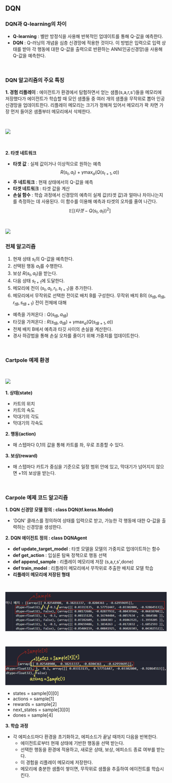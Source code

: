 ## **DQN**

### **DQN과 Q-learning의 차이**
- **Q-learning** : 벨만 방정식을 사용해 반복적인 업데이트를 통해 Q-값을 예측한다.
- **DQN** : Q-러닝의 개념을 심층 신경망에 적용한 것이다. 이 방법은 입력으로 입력 상태를 받아 각 행동에 대한 Q-값을 출력으로 반환하는 ANN(인공신경망)을 사용해 Q-값을 예측한다.
  
<br>

### **DQN 알고리즘의 주요 특징**
**1. 경험 리플레이** : 에이전트가 환경에서 탐험하면서 얻는 샘플(s,a,r,s')들을 메모리에 저장했다가 에이전트가 학습할 때 모인 샘플들 중 여러 개의 샘플을 무작위로 뽑아 인공신경망을 업데이트한다. 리플레이 메모리는 크기가 정해져 있어서 메모리가 꽉 차면 가장 먼저 들어온 샘플부터 메모리에서 삭제한다.

<br>

![](https://tave-6th-rlstudy.github.io/assets/img/RL_Study6/dqn.png)

<br>

**2. 타겟 네트워크** 
- **타겟 값** : 실제 값이거나 이상적으로 원하는 예측
$$R(s_t,a_t)+\gamma \max_{a} (Q(s_{t+1}, a))$$
- **주 네트워크** : 현재 상태에서의 Q-값을 예측
- **타겟 네트워크** : 타겟 값을 계산
- **손실 함수** : 학습 과정에서 신경망의 예측이 실제 값(타겟 값)과 얼마나 차이나는지를 측정하는 데 사용된다. 이 함수를 이용해 예측과 타겟의 오차를 줄여 나간다.
$$\mathbb{E}[(타겟-Q(s_t,a_t))^2]$$

<br>

![](https://img1.daumcdn.net/thumb/R800x0/?scode=mtistory2&fname=https%3A%2F%2Fblog.kakaocdn.net%2Fdn%2Fcw2t8w%2FbtrDU3Srd1K%2FDs7UlI3vY9qEhYqNtXSqi0%2Fimg.jpg)

### **전체 알고리즘**
1. 현재 상태 $s_t$의 Q-값을 예측한다.
2. 선택된 행동 $a_t$를 수행한다.
3. 보상 $R(s_t,a_t)$을 받는다.
4. 다음 상태 $s_{t+1}$에 도달한다.
5. 메모리에 전이 $(s_t,a_t,r_t,s_{t+1})$을 추가한다.
6. 메모리에서 무작위로 선택한 전이로 배치 B를 구성한다. 무작위 배치 B의 $(s_{tB},a_{tB},r_{tB},s_{tB+1})$ 전이 전체에 대해
- 예측을 가져온다 : $Q(s_{tB},a_{tB})$
- 타깃을 가져온다 : $R(s_{tB},a_{tB})+\gamma \max_{a} (Q(s_{tB+1}, a))$
- 전체 배치 B에서 예측과 타깃 사이의 손실을 계산한다.
- 경사 하강법을 통해 손실 오차를 줄이기 위해 가중치를 업데이트한다.

<br>

### **Cartpole 예제 환경**

<br>

![](https://inspaceai.github.io/images/lhh/cartpole_rl_compare/cartpole.gif)

**1. 상태(state)**
- 카트의 위치
- 카트의 속도
- 막대기의 각도
- 막대기의 각속도

**2. 행동(action)**
- 매 스텝마다 0,1의 값을 통해 카트를 좌, 우로 조종할 수 있다.

**3. 보상(reward)**
- 매 스텝마다 카트가 중심을 기준으로 일정 범위 안에 있고, 막대기가 넘어지지 않으면 +1의 보상을 받는다.

<br>

### **Carpole 예제 코드 알고리즘**
**1. DQN 신경망 모델 정의 : class DQN(tf.keras.Model)**
- 'DQN' 클래스를 정의하여 상태를 입력으로 받고, 가능한 각 행동에 대한 Q-값을 출력하는 신경망을 생성한다.

**2. DQN 에이전트 정의 : class DQNAgent**
- **def update_target_model** : 타겟 모델을 모델의 가중치로 업데이트하는 함수 
- **def get_action** : 입실론 탐욕 정책으로 행동 선택
- **def append_sample** : 리플레이 메모리에 저장 (s,a,r,s',done)
- **def train_model** : 리플레이 메모리에서 무작위로 추출한 배치로 모델 학습
- **리플레이 메모리에 저장된 형태**
  
<br>

![](sample.jpg)

<br>

![](sample_element.jpg)


- states = sample[0][0]
- actions = sample[1]
- rewards = sample[2]
- next_states = sample[3][0]
- dones = sample[4]

**3. 학습 과정**
- 각 에피소드마다 환경을 초기화하고, 에피소드가 끝날 때까지 다음을 반복한다.
    - 에이전트로부터 현재 상태에 기반한 행동을 선택 받는다.
    - 선택한 행동을 환경에 적용하고, 새로운 상태, 보상, 에피소드 종료 여부를 받는다.
    - 이 경험을 리플레이 메모리에 저장한다.
    - 메모리에 충분한 샘플이 쌓이면, 무작위로 샘플을 추출하여 에이전트를 학습시킨다.
